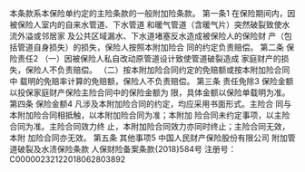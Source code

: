 本条款系本保险单约定的主险条款的⼀般附加险条款。
第⼀条1
在保险期间内，因被保险⼈室内的⾃来⽔管道、下⽔管道
和暖⽓管道（含暖⽓⽚）突然破裂致使⽔流外溢或邻居家
及公共区域漏⽔、下⽔道堵塞反⽔造成被保险⼈的保险财
产（包括管道⾃身损失）的损失，保险⼈按照本附加险合
同的约定负责赔偿。
第⼆条 保险责任2
（⼀）因被保险⼈私⾃改动原管道设计致使管道破裂造成
家庭财产的损失，保险⼈不负责赔偿。 
（⼆）按本附加险合同约定的免赔额或按本附加险合同中
载明的免赔率计算的免赔额，保险⼈不负责赔偿。
第三条 责任免除3
保险⾦额以投保家庭财产保险主险合同中的保险⾦额为
限，具体⾦额以保险单载明为准。
第四条 保险⾦额4
凡涉及本附加险合同的约定，均应采⽤书⾯形式。主险合
同与本附加险合同相抵触，以本附加险合同为准；本附加
险合同未约定事项，以主险合同为准。主险合同效⼒终
⽌，本附加险合同效⼒亦同时终⽌；主险合同⽆效，本附
加险合同亦⽆效。
第五条 其他事项5
中国⼈⺠财产保险股份有限公司 
附加管道破裂及⽔渍保险条款
⼈保财险备案条款{2018}584号 
注册号：C00000232122018062803892
